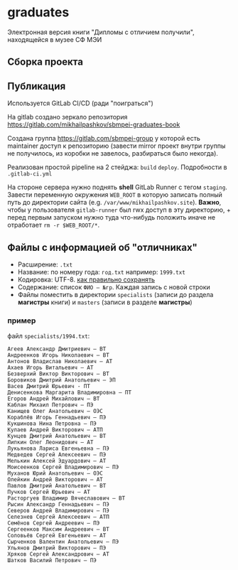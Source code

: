 # graduates

Электронная версия книги "Дипломы с отличием получили", находящейся в музее СФ МЭИ

## Сборка проекта

## Публикация

Используется GitLab CI/CD (ради "поиграться")

На gitlab создано зеркало репозитория https://gitlab.com/mikhailpashkov/sbmpei-graduates-book

Создана группа https://gitlab.com/sbmpei-group у которой есть maintainer доступ к репозиторию (завести mirror проект внутри группы не получилось, из коробки не завелось, разбираться было некогда).

Реализован простой pipeline на 2 стейджа: `build` `deploy`. Подробности в `.gitlab-ci.yml`

На стороне сервера нужно поднять **shell** GitLab Runner с тегом `staging`. Завести переменную окружения `WEB_ROOT` в которую записать полный путь до директории сайта (e.g. `/var/www/mikhailpashkov.site`). **Важно**, чтобы у пользователя `gitlab-runner` был rwx доступ в эту директорию, + перед первым запуском нужно туда что-нибудь положить иначе не отработает `rm -r $WEB_ROOT/*`.

## Файлы с информацией об "отличниках"

- Расширение: `.txt`
- Название: по номеру года: `год.txt` например: `1999.txt`
- Кодировка: UTF-8. [как правильно сохранять](http://u4ilka.kcbux.ru/Raznoe/raz-019-ut8.html)
- Содержание: список `ФИО – №гр`. Каждая запись с новой строки
- Файлы поместить в директории `specialists` (записи до раздела **магистры** книги) и `masters` (записи в разделе **магистры**)

### пример

файл `specialists/1994.txt`:

```
Агеев Александр Дмитриевич – ВТ
Андреенков Игорь Николаевич – ВТ
Антонов Владислав Николаевич – АТ
Ахаев Игорь Витальевич – АТ
Безверхий Виктор Викторович – ВТ
Боровиков Дмитрий Анатольевич – ЭП
Васев Дмитрий Юрьевич - ПТ
Денисенкова Маргарита Владимировна – ПТ
Егоров Андрей Михайлович – ВТ
Каблан Михаил Петрович – ПЭ
Канищев Олег Анатольевич – ОЭС
Кораблёв Игорь Геннадьевич – ПЭ
Кукшинова Нина Петровна – ПЭ
Кулаев Андрей Викторович – АТП
Кунцев Дмитрий Анатольевич – ВТ
Липкин Олег Леонидович – АТ
Лукьянова Лариса Евгеньевна – ПЭ
Медведев Сергей Алексеевич – ПЭ
Мелькин Алексей Эдуардович – АТ
Моисеенков Сергей Владимирович – ПЭ
Муханов Юрий Анатольевич – ОЭС
Олейкин Андрей Викторович – АТ
Павлов Дмитрий Анатольевич – ВТ
Пучков Сергей Юрьевич – АТ
Расторгуев Владимир Вячеславович – ВТ
Рысин Александр Геннадьевич – ПЭ
Северов Андрей Владимирович – ПЭ
Селезнев Сергей Алексеевич – АТП
Семёнов Сергей Андреевич – ПЭ
Сергеенков Максим Андреевич – ВТ
Соловьёв Сергей Евгеньевич – АТ
Сырченков Валентин Анатольевич – ПЭ
Ульянов Дмитрий Викторович – ПЭ
Хряков Сергей Александрович – АТ
Шатков Василий Петрович – ПЭ

```

